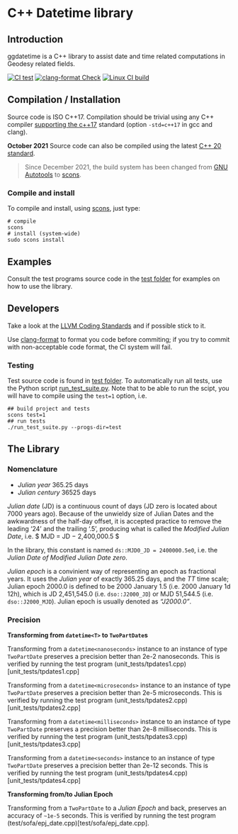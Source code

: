 # C++ Datetime library

## Introduction

ggdatetime is a C++ library to assist date and time related computations in 
Geodesy related fields.

[![CI test](https://github.com/DSOlab/ggdatetime/actions/workflows/test-libdatetime.yml/badge.svg)](https://github.com/DSOlab/ggdatetime/actions/workflows/test-libdatetime.yml)
[![clang-format Check](https://github.com/DSOlab/ggdatetime/actions/workflows/clang-format-check.yml/badge.svg)](https://github.com/DSOlab/ggdatetime/actions/workflows/clang-format-check.yml)
[![Linux CI build](https://github.com/DSOlab/ggdatetime/actions/workflows/cpp-linux-build.yml/badge.svg)](https://github.com/DSOlab/ggdatetime/actions/workflows/cpp-linux-build.yml)

## Compilation / Installation

Source code is ISO C++17. Compilation should be trivial using any C++ compiler
[supporting the c++17](https://en.wikipedia.org/wiki/C%2B%2B17#Compiler_support) 
standard (option `-std=c++17` in gcc and clang).

**October 2021** Source code can also be compiled using the latest 
[C++ 20 standard](https://en.cppreference.com/w/cpp/20). 

> Since December 2021, the build system has been changed from 
> [GNU Autotools](https://www.gnu.org/software/automake/manual/html_node/Autotools-Introduction.html)
> to [scons](https://scons.org/). 

### Compile and install

To compile and install, using [scons](https://scons.org/), just type:
```
# compile
scons
# install (system-wide)
sudo scons install
```

## Examples

Consult the test programs source code in the 
[test folder](https://github.com/xanthospap/libsinex/tree/main/test) 
for examples on how to use the library.

## Developers

Take a look at the [LLVM Coding Standards](https://llvm.org/docs/CodingStandards.html) 
and if possible stick to it. 

Use [clang-format](https://clang.llvm.org/docs/ClangFormat.html)
to format you code before commiting; if you try to commit with non-acceptable 
code format, the CI system will fail.

### Testing

Test source code is found in [test folder](test). 
To automatically run all tests, use the Python script 
[run_test_suite.py](run_test_suite.py). 
Note that to be able to run the scipt, you will have to compile using the 
`test=1` option, i.e.
```
## build project and tests
scons test=1
## run tests
./run_test_suite.py --progs-dir=test
```

## The Library

### Nomenclature

* *Julian year* 365.25 days
* *Julian century* 36525 days

*Julian date* (JD) is a continuous count of days (JD zero is located about 7000 years ago).
Because of the unwieldy size of Julian Dates and the awkwardness of the half-day 
offset, it is accepted practice to remove the leading ‘24’ and the trailing ‘.5’, 
producing what is called the *Modified Julian Date*, i.e.
$ MJD = JD − 2,400,000.5 $

In the library, this constant is named `ds::MJD0_JD = 2400000.5e0`, i.e. the
*Julian Date of Modified Julian Date zero*.

*Julian epoch* is a convinient way of representing an epoch as fractional years. 
It uses the *Julian year* of exactly 365.25 days, and the *TT* time scale; 
Julian epoch 2000.0 is defined to be 2000 January 1.5 (i.e. 2000 January 1d 12h), 
which is JD 2,451,545.0 (i.e. `dso::J2000_JD`) or MJD 51,544.5 (i.e. `dso::J2000_MJD`). 
Julian epoch is usually denoted as *“J2000.0”*.

### Precision

**Transforming from `datetime<T>` to `TwoPartDate`s**

Transforming from a `datetime<nanoseconds>` instance to an instance of type 
`TwoPartDate` preserves a precision better than 2e-2 nanoseconds. This is verified 
by running the test program (unit_tests/tpdates1.cpp)[unit_tests/tpdates1.cpp]

Transforming from a `datetime<microseconds>` instance to an instance of type 
`TwoPartDate` preserves a precision better than 2e-5 microseconds. This is verified 
by running the test program (unit_tests/tpdates2.cpp)[unit_tests/tpdates2.cpp]

Transforming from a `datetime<milliseconds>` instance to an instance of type 
`TwoPartDate` preserves a precision better than 2e-8 milliseconds. This is verified 
by running the test program (unit_tests/tpdates3.cpp)[unit_tests/tpdates3.cpp]

Transforming from a `datetime<seconds>` instance to an instance of type 
`TwoPartDate` preserves a precision better than 2e-12 seconds. This is verified 
by running the test program (unit_tests/tpdates4.cpp)[unit_tests/tpdates4.cpp]

**Transforming from/to Julian Epoch**

Transforming from a `TwoPartDate` to a *Julian Epoch* and back, preserves an 
accuracy of `~1e-5` seconds. This is verified by running the test program 
(test/sofa/epj_date.cpp)[test/sofa/epj_date.cpp].
